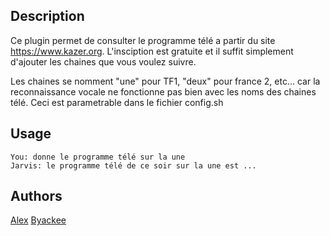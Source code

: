 <!---
IMPORTANT
=========
This README.md is displayed in the WebStore as well as within Jarvis app
Please do not change the structure of this file
Fill-in Description, Usage & Author sections
Make sure to rename the [en] folder into the language code your plugin is written in (ex: fr, es, de, it...)
For multi-language plugin:
- clone the language directory and translate commands/functions.sh
- optionally write the Description / Usage sections in several languages
-->
## Description
Ce plugin permet de consulter le programme télé a partir du site https://www.kazer.org.
L'insciption est gratuite et il suffit simplement d'ajouter les chaines que vous voulez suivre.

Les chaines se nomment "une" pour TF1, "deux" pour france 2, etc... car la reconnaissance vocale ne fonctionne pas bien avec les noms des chaines télé.
Ceci est parametrable dans le fichier config.sh

## Usage
```
You: donne le programme télé sur la une
Jarvis: le programme télé de ce soir sur la une est ...
```

## Authors
[Alex](https://github.com/alexylem)
[Byackee](https://github.com/byackee)
